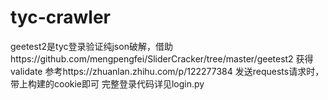 # tyc-crawler
geetest2是tyc登录验证纯json破解，借助https://github.com/mengpengfei/SliderCracker/tree/master/geetest2 获得validate 
                      参考https://zhuanlan.zhihu.com/p/122277384 发送requests请求时，带上构建的cookie即可
完整登录代码详见login.py
